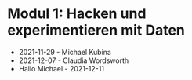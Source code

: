 # Modul 1: Hacken und experimentieren mit Daten
- 2021-11-29 - Michael Kubina
- 2021-12-07 - Claudia Wordsworth
- Hallo Michael - 2021-12-11